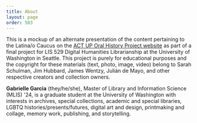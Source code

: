 ```yaml
---
title: About
layout: page
order: 503
---
```


This is a mockup of an alternate presentation of the content pertaining to the Latina/o Caucus on the [ACT UP Oral History Project website][https://actuporalhistory.org/introduction] as part of a final project for LIS 529 Digital Humanities Librarianship at the University of Washington in Seattle. This project is purely for educational purposes and the copyright for these materials (text, photo, image, video) belong to Sarah Schulman, Jim Hubbard, James Wentzy, Julián de Mayo, and other respective creators and collection owners.

**Gabrielle Garcia** (they/he/she), Master of Library and Information Science (MLIS) '24, is a graduate student at the University of Washington with interests in archives, special collections, academic and special libraries, LGBTQ histories/presents/futures, digital art and design, printmaking and collage, memory work, publishing, and storytelling.

[https://actuporalhistory.org/introduction]: https://actuporalhistory.org/introduction